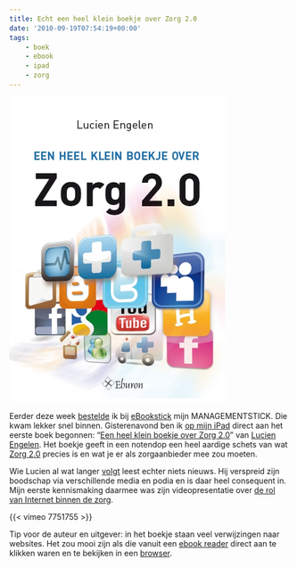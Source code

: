 ```yaml
---
title: Echt een heel klein boekje over Zorg 2.0
date: '2010-09-19T07:54:19+00:00'
tags:
    - boek
    - ebook
    - ipad
    - zorg
---
```


[![](cover.jpg)](http://www.eburon.nl/een_heel_klein_boekje_over_zorg_2_0_ebook)

Eerder deze week [bestelde](http://twitter.com/rbregt/status/24741667215) ik bij [eBookstick](http://www.ebookstick.nl/) mijn MANAGEMENTSTICK. Die kwam lekker snel binnen. Gisterenavond ben ik [op mijn iPad](http://twitter.com/rbregt/status/24872025152) direct aan het eerste boek begonnen: “[Een heel klein boekje over Zorg 2.0](http://www.eburon.nl/een_heel_klein_boekje_over_zorg_2_0_ebook)” van [Lucien Engelen](http://nl.linkedin.com/in/lucienengelen). Het boekje geeft in een notendop een heel aardige schets van wat [Zorg 2.0](http://www.zorg20.nl/) precies is en wat je er als zorgaanbieder mee zou moeten.

Wie Lucien al wat langer [volgt](http://twitter.com/zorg20) leest echter niets nieuws. Hij verspreid zijn boodschap via verschillende media en podia en is daar heel consequent in. Mijn eerste kennismaking daarmee was zijn videopresentatie over [de rol van Internet binnen de zorg](http://vimeo.com/7751755).

{{< vimeo 7751755 >}}

Tip voor de auteur en uitgever: in het boekje staan veel verwijzingen naar websites. Het zou mooi zijn als die vanuit een [ebook reader](http://www.apple.com/nl/ipad/features/ibooks.html) direct aan te klikken waren en te bekijken in een [browser](http://www.apple.com/nl/ipad/features/safari.html).